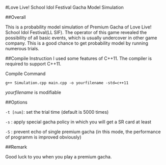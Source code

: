 #Love Live! School Idol Festival Gacha Model Simulation

##Overall

  This is a probability model simulation of Premium Gacha of Love Live! School Idol Festival(LL SIF). The operator of this game revealed the possibility of all basic events,
which is usually undercover in other game company. This is a good chance to get probability model by running numerous trials.

##Compile Instruction
I used some features of C++11. The compiler is required to support C++11.

  Compile Command

  `g++ Simulation.cpp main.cpp -o yourfilename -std=c++11`

  *yourfilename* is modifiable

##Options

  `-t [num]`: set the trial time (default is 5000 times)

  `-s`      : apply special gacha policy in which you will get a SR card at least

  `-S`      : prevent echo of single premium gacha (in this mode, the performance of programm is improved obviously)

##Remark
  
  Good luck to you when you play a premium gacha.
